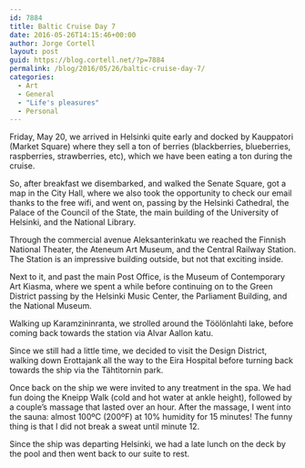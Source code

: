 ```yaml
---
id: 7884
title: Baltic Cruise Day 7
date: 2016-05-26T14:15:46+00:00
author: Jorge Cortell
layout: post
guid: https://blog.cortell.net/?p=7884
permalink: /blog/2016/05/26/baltic-cruise-day-7/
categories:
  - Art
  - General
  - "Life's pleasures"
  - Personal
---
```

Friday, May 20, we arrived in Helsinki quite early and docked by Kauppatori (Market Square) where they sell a ton of berries (blackberries, blueberries, raspberries, strawberries, etc), which we have been eating a ton during the cruise.

So, after breakfast we disembarked, and walked the Senate Square, got a map in the City Hall, where we also took the opportunity to check our email thanks to the free wifi, and went on, passing by the Helsinki Cathedral, the Palace of the Council of the State, the main building of the University of Helsinki, and the National Library.

Through the commercial avenue Aleksanterinkatu we reached the Finnish National Theater, the Ateneum Art Museum, and the Central Railway Station. The Station is an impressive building outside, but not that exciting inside.

Next to it, and past the main Post Office, is the Museum of Contemporary Art Kiasma, where we spent a while before continuing on to the Green District passing by the Helsinki Music Center, the Parliament Building, and the National Museum.

Walking up Karamzininranta, we strolled around the Töölönlahti lake, before coming back towards the station via Alvar Aallon katu.

Since we still had a little time, we decided to visit the Design District, walking down Erottajank all the way to the Eira Hospital before turning back towards the ship via the Tähtitornin park.

Once back on the ship we were invited to any treatment in the spa. We had fun doing the Kneipp Walk (cold and hot water at ankle height), followed by a couple’s massage that lasted over an hour. After the massage, I went into the sauna: almost 100ºC (200ºF) at 10% humidity for 15 minutes! The funny thing is that I did not break a sweat until minute 12.

Since the ship was departing Helsinki, we had a late lunch on the deck by the pool and then went back to our suite to rest.